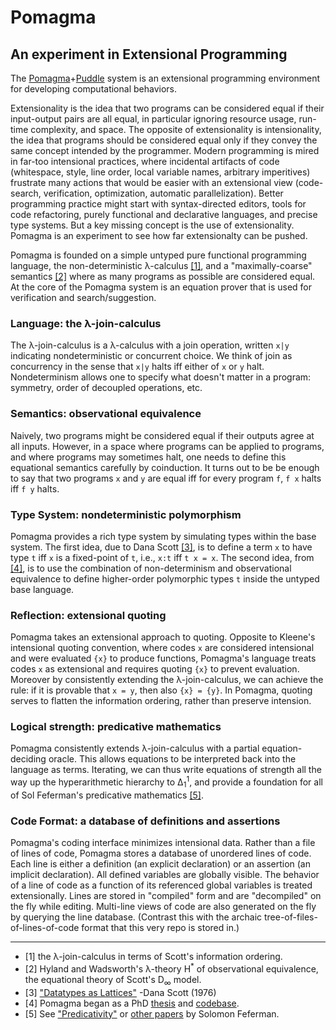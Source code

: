 # Pomagma

## An experiment in Extensional Programming

The [Pomagma](https://github.com/fritzo/pomagma)+[Puddle](https://github.com/fritzo/puddle) system
is an extensional programming environment
for developing computational behaviors.

Extensionality is the idea that two programs can be considered equal
if their input-output pairs are all equal,
in particular ignoring resource usage, run-time complexity, and space.
The opposite of extensionality is intensionality, the idea that programs
should be considered equal only if they convey the same concept intended
by the programmer.
Modern programming is mired in far-too intensional practices,
where incidental artifacts of code
(whitespace, style, line order, local variable names, arbitrary imperitives)
frustrate many actions that would be easier with an extensional view
(code-search, verification, optimization, automatic parallelization).
Better programming practice might start with
syntax-directed editors, tools for code refactoring,
purely functional and declarative languages,
and precise type systems.
But a key missing concept is the use of extensionality.
Pomagma is an experiment to see how far extensionalty can be pushed.

Pomagma is founded on a simple untyped pure functional programming language,
the non-deterministic &lambda;-calculus <a href="#1">[1]</a>,
and a "maximally-coarse" semantics <a href="#2">[2]</a>
where as many programs as possible
are considered equal.
At the core of the Pomagma system is an equation prover
that is used for verification and search/suggestion.

### Language: the &lambda;-join-calculus

The &lambda;-join-calculus is a &lambda;-calculus with a join operation,
written `x|y` indicating nondeterministic or concurrent choice.
We think of join as concurrency in the sense that
`x|y` halts iff either of `x` or `y` halt.
Nondeterminism allows one to specify what doesn't matter in a program:
symmetry, order of decoupled operations, etc.

### Semantics: observational equivalence

Naively, two programs might be considered equal if their outputs agree at all inputs.
However, in a space where programs can be applied to programs,
and where programs may sometimes halt,
one needs to define this equational semantics carefully by coinduction.
It turns out to be be enough to say that two programs `x` and `y` are equal
iff for every program `f`, `f x` halts iff `f y` halts.

### Type System: nondeterministic polymorphism

Pomagma provides a rich type system by simulating types within the base system.
The first idea, due to Dana Scott <a href="#3">[3]</a>,
is to define a term `x` to have type `t`
iff `x` is a fixed-point of `t`, i.e., `x:t` iff `t x = x`.
The second idea, from <a href="#4">[4]</a>,
is to use the combination of non-determinism and
observational equivalence to define higher-order polymorphic types `t`
inside the untyped base language.

### Reflection: extensional quoting

Pomagma takes an extensional approach to quoting.
Opposite to Kleene's intensional quoting convention,
where codes `x` are considered intensional and were evaluated `{x}`
to produce functions, Pomagma's language treats codes `x` as
extensional and requires quoting `{x}` to prevent evaluation.
Moreover by consistently extending the &lambda;-join-calculus,
we can achieve the rule: if it is provable that `x = y`, then also `{x} = {y}`.
In Pomagma, quoting serves to flatten the information ordering,
rather than preserve intension.

### Logical strength: predicative mathematics

Pomagma consistently extends &lambda;-join-calculus with
a partial equation-deciding oracle.
This allows equations to be interpreted back into the language as terms.
Iterating, we can thus write equations of strength all the way up the
hyperarithmetic hierarchy to &Delta;<sub>1</sub><sup>1</sup>,
and provide a foundation for all of Sol Feferman's predicative mathematics
<a href="#5">[5]</a>.

### Code Format: a database of definitions and assertions

Pomagma's coding interface minimizes intensional data.
Rather than a file of lines of code,
Pomagma stores a database of unordered lines of code.
Each line is either a definition (an explicit declaration)
or an assertion (an implicit declaration).
All defined variables are globally visible.
The behavior of a line of code as a function of its referenced global variables
is treated extensionally.
Lines are stored in "compiled" form and are "decompiled" on the fly while editing.
Multi-line views of code are also generated on the fly by querying the line database.
(Contrast this with the archaic tree-of-files-of-lines-of-code format
that this very repo is stored in.)

<hr/>

- [1] <a name=1/>
  the &lambda;-join-calculus in terms of Scott's information ordering.
- [2] <a name=2/>
  Hyland and Wadsworth's &lambda;-theory
  <it>H</it><sup>&#42;</sup> of observational equivalence,
  the equational theory of Scott's D<sub>&#8734;</sub> model.
- [3] <a name=3/>
  ["Datatypes as Lattices"](http://www.cs.ox.ac.uk/files/3287/PRG05.pdf)
  -Dana Scott (1976)
- [4] <a name=4/>
  Pomagma began as a PhD [thesis](http://fritzo.org/thesis.pdf)
  and [codebase](http://github.com/fritzo/Johann).
- [5] <a name=5/>
  See
  ["Predicativity"](http://math.stanford.edu/~feferman/papers/predicativity.pdf)
  or [other papers](http://math.stanford.edu/~feferman/papers.html)
  by Solomon Feferman.
